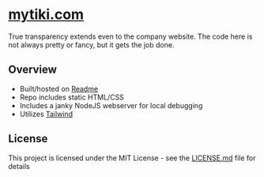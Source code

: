 [mytiki.com](https://mytiki.com)
===========
True transparency extends even to the company website. 
The code here is not always pretty or fancy, but it gets
the job done. 

## Overview
- Built/hosted on [Readme](https://readme.com)
- Repo includes static HTML/CSS
- Includes a janky NodeJS webserver for local debugging
- Utilizes [Tailwind](https://tailwindcss.com)

## License
This project is licensed under the MIT License - see the 
[LICENSE.md](LICENSE) file for details
